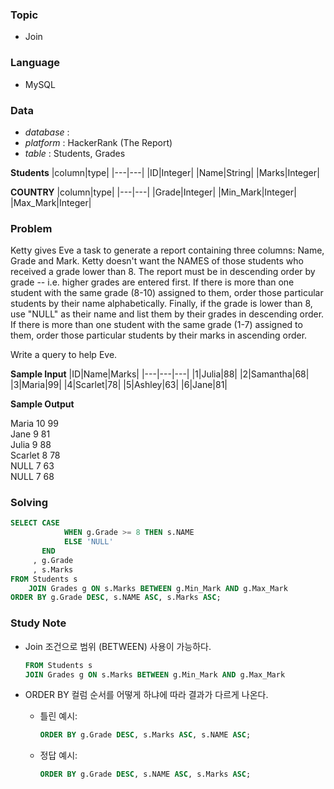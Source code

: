 ### Topic
- Join
  
### Language
- MySQL

### Data
- *database* : 
- *platform* : HackerRank (The Report)
- *table* : Students, Grades

**Students**
|column|type|
|---|---|
|ID|Integer|
|Name|String|
|Marks|Integer|

**COUNTRY**
|column|type|
|---|---|
|Grade|Integer|
|Min_Mark|Integer|
|Max_Mark|Integer|




### Problem 
Ketty gives Eve a task to generate a report containing three columns: Name, Grade and Mark. Ketty doesn't want the NAMES of those students who received a grade lower than 8. The report must be in descending order by grade -- i.e. higher grades are entered first. If there is more than one student with the same grade (8-10) assigned to them, order those particular students by their name alphabetically. Finally, if the grade is lower than 8, use "NULL" as their name and list them by their grades in descending order. If there is more than one student with the same grade (1-7) assigned to them, order those particular students by their marks in ascending order.

Write a query to help Eve.

**Sample Input**
|ID|Name|Marks|
|---|---|---|
|1|Julia|88|
|2|Samantha|68|
|3|Maria|99|
|4|Scarlet|78|
|5|Ashley|63|
|6|Jane|81|

**Sample Output**

Maria 10 99 <br>
Jane 9 81 <br>
Julia 9 88 <br>
Scarlet 8 78 <br>
NULL 7 63 <br>
NULL 7 68 <br>


### Solving

```sql
SELECT CASE
            WHEN g.Grade >= 8 THEN s.NAME
            ELSE 'NULL'
       END 
     , g.Grade
     , s.Marks
FROM Students s
    JOIN Grades g ON s.Marks BETWEEN g.Min_Mark AND g.Max_Mark 
ORDER BY g.Grade DESC, s.NAME ASC, s.Marks ASC;
```

### Study Note
- Join 조건으로 범위 (BETWEEN) 사용이 가능하다.
    ```sql
    FROM Students s
    JOIN Grades g ON s.Marks BETWEEN g.Min_Mark AND g.Max_Mark 
    ```

- ORDER BY 컬럼 순서를 어떻게 하냐에 따라 결과가 다르게 나온다.
  - 틀린 예시:
    ```sql
    ORDER BY g.Grade DESC, s.Marks ASC, s.NAME ASC;
    ```
  - 정답 예시:
    ```sql
    ORDER BY g.Grade DESC, s.NAME ASC, s.Marks ASC;
    ```
